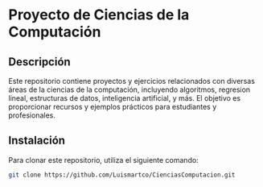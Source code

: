 # Proyecto de Ciencias de la Computación

## Descripción

Este repositorio contiene proyectos y ejercicios relacionados con diversas áreas de la ciencias de la computación, incluyendo algoritmos, regresion lineal, estructuras de datos, inteligencia artificial, y más. El objetivo es proporcionar recursos y ejemplos prácticos para estudiantes y profesionales.

## Instalación

Para clonar este repositorio, utiliza el siguiente comando:

```bash
git clone https://github.com/Luismartco/CienciasComputacion.git